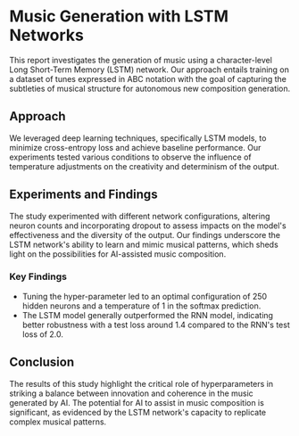 # Music Generation with LSTM Networks

This report investigates the generation of music using a character-level Long Short-Term Memory (LSTM) network. Our approach entails training on a dataset of tunes expressed in ABC notation with the goal of capturing the subtleties of musical structure for autonomous new composition generation.

## Approach

We leveraged deep learning techniques, specifically LSTM models, to minimize cross-entropy loss and achieve baseline performance. Our experiments tested various conditions to observe the influence of temperature adjustments on the creativity and determinism of the output.

## Experiments and Findings

The study experimented with different network configurations, altering neuron counts and incorporating dropout to assess impacts on the model's effectiveness and the diversity of the output. Our findings underscore the LSTM network's ability to learn and mimic musical patterns, which sheds light on the possibilities for AI-assisted music composition.

### Key Findings

- Tuning the hyper-parameter led to an optimal configuration of 250 hidden neurons and a temperature of 1 in the softmax prediction.
- The LSTM model generally outperformed the RNN model, indicating better robustness with a test loss around 1.4 compared to the RNN's test loss of 2.0.

## Conclusion

The results of this study highlight the critical role of hyperparameters in striking a balance between innovation and coherence in the music generated by AI. The potential for AI to assist in music composition is significant, as evidenced by the LSTM network's capacity to replicate complex musical patterns.
